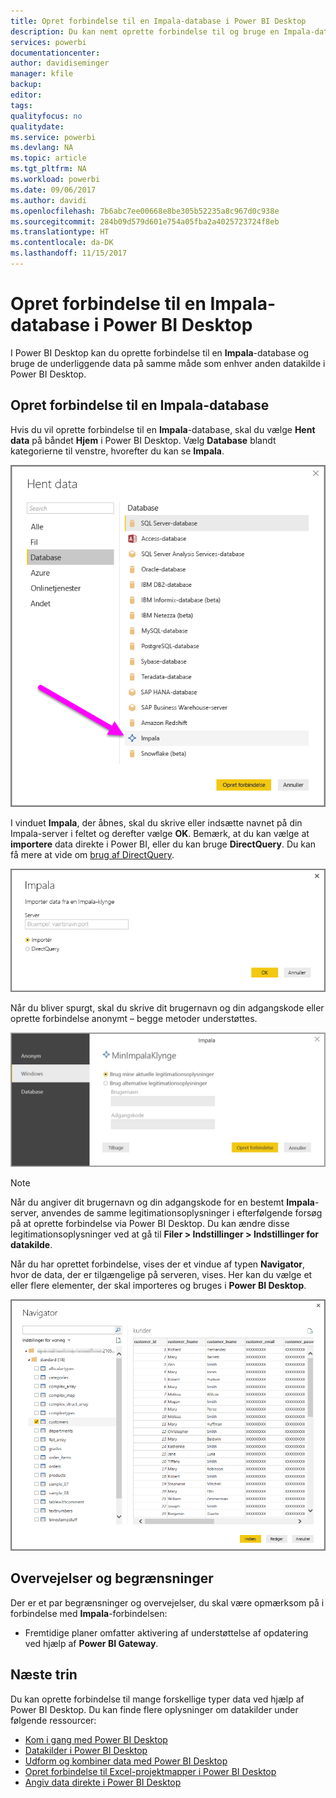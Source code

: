 ```yaml
---
title: Opret forbindelse til en Impala-database i Power BI Desktop
description: Du kan nemt oprette forbindelse til og bruge en Impala-database i Power BI Desktop
services: powerbi
documentationcenter: 
author: davidiseminger
manager: kfile
backup: 
editor: 
tags: 
qualityfocus: no
qualitydate: 
ms.service: powerbi
ms.devlang: NA
ms.topic: article
ms.tgt_pltfrm: NA
ms.workload: powerbi
ms.date: 09/06/2017
ms.author: davidi
ms.openlocfilehash: 7b6abc7ee00668e8be305b52235a8c967d0c938e
ms.sourcegitcommit: 284b09d579d601e754a05fba2a4025723724f8eb
ms.translationtype: HT
ms.contentlocale: da-DK
ms.lasthandoff: 11/15/2017
---
```

# <a name="connect-to-an-impala-database-in-power-bi-desktop"></a>Opret forbindelse til en Impala-database i Power BI Desktop
I Power BI Desktop kan du oprette forbindelse til en **Impala**-database og bruge de underliggende data på samme måde som enhver anden datakilde i Power BI Desktop.

## <a name="connect-to-an-impala-database"></a>Opret forbindelse til en Impala-database
Hvis du vil oprette forbindelse til en **Impala**-database, skal du vælge **Hent data** på båndet **Hjem** i Power BI Desktop. Vælg **Database** blandt kategorierne til venstre, hvorefter du kan se **Impala**.

![](media/desktop-connect-impala/connect_impala_2.png)

I vinduet **Impala**, der åbnes, skal du skrive eller indsætte navnet på din Impala-server i feltet og derefter vælge **OK**. Bemærk, at du kan vælge at **importere** data direkte i Power BI, eller du kan bruge **DirectQuery**. Du kan få mere at vide om [brug af DirectQuery](desktop-use-directquery.md).

![](media/desktop-connect-impala/connect_impala_3a.png)

Når du bliver spurgt, skal du skrive dit brugernavn og din adgangskode eller oprette forbindelse anonymt – begge metoder understøttes.

![](media/desktop-connect-impala/connect_impala_4.png)

> [!NOTE]
> Når du angiver dit brugernavn og din adgangskode for en bestemt **Impala**-server, anvendes de samme legitimationsoplysninger i efterfølgende forsøg på at oprette forbindelse via Power BI Desktop. Du kan ændre disse legitimationsoplysninger ved at gå til **Filer > Indstillinger > Indstillinger for datakilde**.
> 
> 

Når du har oprettet forbindelse, vises der et vindue af typen **Navigator**, hvor de data, der er tilgængelige på serveren, vises. Her kan du vælge et eller flere elementer, der skal importeres og bruges i **Power BI Desktop**.

![](media/desktop-connect-impala/connect_impala_5.png)

## <a name="considerations-and-limitations"></a>Overvejelser og begrænsninger
Der er et par begrænsninger og overvejelser, du skal være opmærksom på i forbindelse med **Impala**-forbindelsen:

* Fremtidige planer omfatter aktivering af understøttelse af opdatering ved hjælp af **Power BI Gateway**.

## <a name="next-steps"></a>Næste trin
Du kan oprette forbindelse til mange forskellige typer data ved hjælp af Power BI Desktop. Du kan finde flere oplysninger om datakilder under følgende ressourcer:

* [Kom i gang med Power BI Desktop](desktop-getting-started.md)
* [Datakilder i Power BI Desktop](desktop-data-sources.md)
* [Udform og kombiner data med Power BI Desktop](desktop-shape-and-combine-data.md)
* [Opret forbindelse til Excel-projektmapper i Power BI Desktop](desktop-connect-excel.md)   
* [Angiv data direkte i Power BI Desktop](desktop-enter-data-directly-into-desktop.md)   

